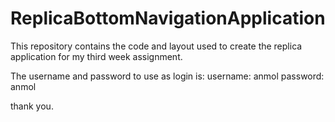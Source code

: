 # ReplicaBottomNavigationApplication
This repository contains the code and layout used to create the replica application for my third week assignment.

The username and password to use as login is:
username: anmol
password: anmol

thank you.
